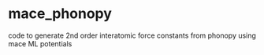 # mace_phonopy
code to generate 2nd order interatomic force constants from phonopy using mace ML potentials
